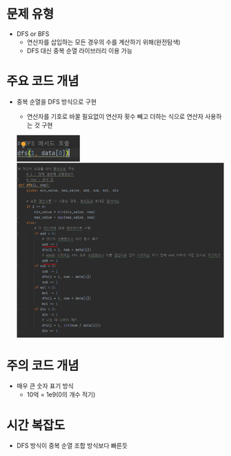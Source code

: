 # 문제 유형
- DFS or BFS
  - 연산자를 삽입하는 모든 경우의 수를 계산하기 위해(완전탐색)
  - DFS 대신 중복 순열 라이브러리 이용 가능

# 주요 코드 개념
- 중복 순열을 DFS 방식으로 구현
  - 연산자를 기호로 바꿀 필요없이 연산자 횟수 빼고 더하는 식으로 연산자 사용하는 것 구현
  
  ![img_2.png](img_2.png)  
  ![img_3.png](img_3.png)

# 주의 코드 개념 
- 매우 큰 숫자 표기 방식 
  - 10억 = 1e9(0의 개수 적기)

# 시간 복잡도 
- DFS 방식이 중복 순열 조합 방식보다 빠른듯
    